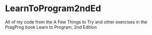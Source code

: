 # LearnToProgram2ndEd
All of my code from the A Few Things to Try and other exercises in the PragProg book Learn to Program, 2nd Edition
